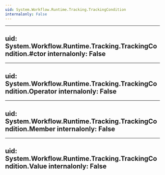 ```yaml
---
uid: System.Workflow.Runtime.Tracking.TrackingCondition
internalonly: False
---
```


---
uid: System.Workflow.Runtime.Tracking.TrackingCondition.#ctor
internalonly: False
---

---
uid: System.Workflow.Runtime.Tracking.TrackingCondition.Operator
internalonly: False
---

---
uid: System.Workflow.Runtime.Tracking.TrackingCondition.Member
internalonly: False
---

---
uid: System.Workflow.Runtime.Tracking.TrackingCondition.Value
internalonly: False
---
